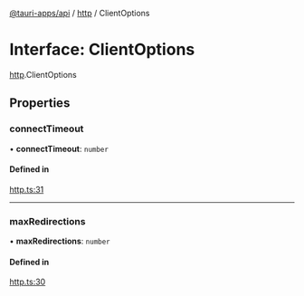 [@tauri-apps/api](../index.md) / [http](../modules/http.md) / ClientOptions

# Interface: ClientOptions

[http](../modules/http.md).ClientOptions

## Properties

### connectTimeout

• **connectTimeout**: `number`

#### Defined in

[http.ts:31](https://github.com/tauri-apps/tauri/blob/7c0fb73/tooling/api/src/http.ts#L31)

___

### maxRedirections

• **maxRedirections**: `number`

#### Defined in

[http.ts:30](https://github.com/tauri-apps/tauri/blob/7c0fb73/tooling/api/src/http.ts#L30)
